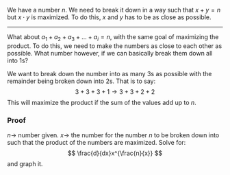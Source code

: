 We have a number $n$. We need to break it down in a way such that $x+y=n$ but $x \cdot y$ is maximized.
To do this, $x$ and $y$ has to be as close as possible.

---
What about $a_1 + a_2 + a_3 + ... + a_i = n$, with the same goal of maximizing the product. To do this, we need to make the numbers as close to each other as possible. What number however, if we can basically break them down all into 1s? 

We want to break down the number into as many 3s as possible with the remainder being broken down into 2s. That is to say:
$$ 3 + 3 + 3 + 1 \rightarrow 3 + 3 + 2 + 2 $$
This will maximize the product if the sum of the values add up to $n$.
### Proof
$n\rightarrow$ number given.
$x\rightarrow$ the number for the number $n$ to be broken down into such that the product of the numbers are maximized. Solve for:
$$ \frac{d}{dx}x^{\frac{n}{x}} $$
and graph it.